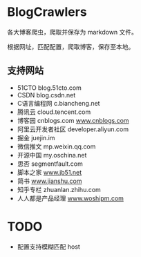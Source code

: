 # BlogCrawlers

各大博客爬虫，爬取并保存为 markdown 文件。

根据网址，匹配配置，爬取博客，保存至本地。

## 支持网站

- 51CTO blog.51cto.com
- CSDN blog.csdn.net
- C语言编程网 c.biancheng.net
- 腾讯云 cloud.tencent.com
- 博客园 cnblogs.com www.cnblogs.com
- 阿里云开发者社区 developer.aliyun.com
- 掘金 juejin.im
- 微信推文 mp.weixin.qq.com
- 开源中国 my.oschina.net
- 思否 segmentfault.com
- 脚本之家 www.jb51.net
- 简书 www.jianshu.com
- 知乎专栏 zhuanlan.zhihu.com
- 人人都是产品经理 www.woshipm.com

# TODO

- 配置支持模糊匹配 host
